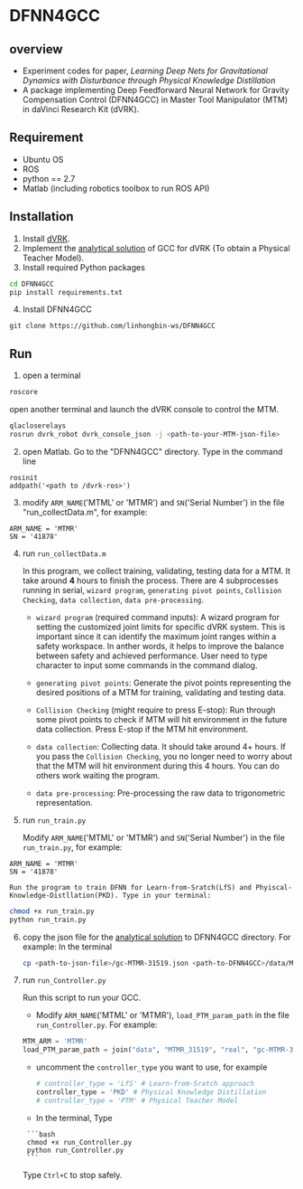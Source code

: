 # DFNN4GCC

## overview

* Experiment codes for paper, *Learning Deep Nets for Gravitational Dynamics with Disturbance through Physical Knowledge Distillation*
* A package implementing Deep Feedforward Neural Network for Gravity Compensation Control (DFNN4GCC) in Master Tool Manipulator (MTM) in daVinci Research Kit (dVRK).

## Requirement
* Ubuntu OS
* ROS
* python == 2.7
* Matlab (including robotics toolbox to run ROS API)

## Installation
1. Install [dVRK](https://github.com/jhu-cisst/cisst/wiki/Compiling-cisst-and-SAW-with-CMake#13-building-using-catkin-build-tools-for-ros).
2. Implement the [analytical solution](https://github.com/jhu-dvrk/dvrk-gravity-compensation) of GCC for dVRK (To obtain a Physical Teacher Model).
3. Install required Python packages
```bash
cd DFNN4GCC
pip install requirements.txt
```
4. Install DFNN4GCC
```
git clone https://github.com/linhongbin-ws/DFNN4GCC
```

## Run
1. open a terminal
  ```bash
  roscore
  ```
  open another terminal and launch the dVRK console to control the MTM.
  ```bash
  qlacloserelays
  rosrun dvrk_robot dvrk_console_json -j <path-to-your-MTM-json-file>
  ```
2. open Matlab. Go to the "DFNN4GCC" directory. Type in the command line
  ```
  rosinit
  addpath('<path to /dvrk-ros>')
  ```

3. modify `ARM_NAME`('MTML' or 'MTMR') and `SN`('Serial Number') in the file "run_collectData.m", for example:
  ```
  ARM_NAME = 'MTMR'
  SN = '41878'
  ```

4. run `run_collectData.m`

    In this program, we collect training, validating, testing data for a MTM. It take around **4** hours to finish the process. There are 4 subprocesses running in serial, `wizard program`, `generating pivot points`, `Collision Checking`, `data collection`, `data pre-processing`.

    * `wizard program` (required command inputs): A wizard program for setting the customized joint limits for specific dVRK system. This is important since it can identify the maximum joint ranges within a safety workspace. In anther words, it helps to improve the balance between safety and achieved performance. User need to type character to input some commands in the command dialog.

    * `generating pivot points`: Generate the pivot points representing the desired positions of a MTM for training, validating and testing data.

    * `Collision Checking` (might require to press E-stop): Run through some pivot points to check if MTM will hit environment in the future data collection. Press E-stop if the MTM hit environment.

    * `data collection`: Collecting data. It should take around 4+ hours. If you pass the `Collision Checking`, you no longer need to worry about that the MTM will hit environment during this 4 hours. You can do others work waiting the program.

    * `data pre-processing`: Pre-processing the raw data to trigonometric representation.

5. run `run_train.py`

    Modify `ARM_NAME`('MTML' or 'MTMR') and `SN`('Serial Number') in the file `run_train.py`, for example:
  ```
  ARM_NAME = 'MTMR'
  SN = '41878'
  ```

    Run the program to train DFNN for Learn-from-Sratch(LfS) and Phyiscal-Knowledge-Distllation(PKD). Type in your terminal:
  ```bash
  chmod +x run_train.py
  python run_train.py
  ```

6. copy the json file for the [analytical solution](https://github.com/jhu-dvrk/dvrk-gravity-compensation) to DFNN4GCC directory. For example:
In the terminal

    ```bash
    cp <path-to-json-file>/gc-MTMR-31519.json <path-to-DFNN4GCC>/data/MTMR_31519/real)
    ```

7. run `run_Controller.py`

     Run this script to run your GCC.
     * Modify `ARM_NAME`('MTML' or 'MTMR'), `load_PTM_param_path` in the file `run_Controller.py`. For example:
      ```python
      MTM_ARM = 'MTMR'
      load_PTM_param_path = join("data", "MTMR_31519", "real", "gc-MTMR-31519.json")
      ```

      * uncomment the `controller_type` you want to use, for example

        ```python
        # controller_type = 'LfS' # Learn-from-Sratch approach
        controller_type = 'PKD' # Physical Knowledge Distillation
        # controller_type = 'PTM' # Physical Teacher Model
        ```

      *  In the terminal, Type

        ```bash
        chmod +x run_Controller.py
        python run_Controller.py
        ```

      Type `Ctrl+C` to stop safely.
